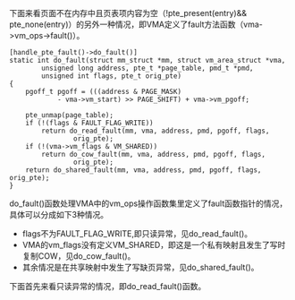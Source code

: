 下面来看页面不在内存中且页表项内容为空（!pte_present(entry)&& pte_none(entry)）的另外一种情况，即VMA定义了fault方法函数（vma->vm_ops->fault()）。

```
[handle_pte_fault()->do_fault()]
static int do_fault(struct mm_struct *mm, struct vm_area_struct *vma,
		unsigned long address, pte_t *page_table, pmd_t *pmd,
		unsigned int flags, pte_t orig_pte)
{
	pgoff_t pgoff = (((address & PAGE_MASK)
			- vma->vm_start) >> PAGE_SHIFT) + vma->vm_pgoff;

	pte_unmap(page_table);
	if (!(flags & FAULT_FLAG_WRITE))
		return do_read_fault(mm, vma, address, pmd, pgoff, flags,
				orig_pte);
	if (!(vma->vm_flags & VM_SHARED))
		return do_cow_fault(mm, vma, address, pmd, pgoff, flags,
				orig_pte);
	return do_shared_fault(mm, vma, address, pmd, pgoff, flags, orig_pte);
}
```

do_fault()函数处理VMA中的vm_ops操作函数集里定义了fault函数指针的情况，具体可以分成如下3种情况。

- flags不为FAULT_FLAG_WRITE,即只读异常，见do_read_fault()。
- VMA的vm_flags没有定义VM_SHARED，即这是一个私有映射且发生了写时复制COW，见do_cow_fault()。
- 其余情况是在共享映射中发生了写缺页异常，见do_shared_fault()。

下面首先来看只读异常的情况，即do_read_fault()函数。